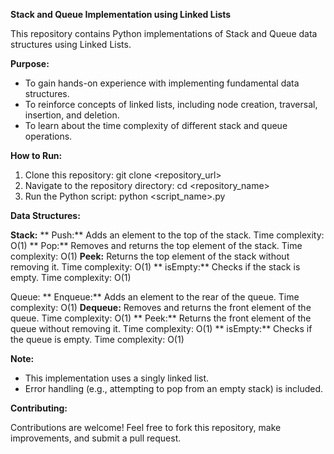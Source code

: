**Stack and Queue Implementation using Linked Lists**

This repository contains Python implementations of Stack and Queue data structures using Linked Lists. 

**Purpose:**

* To gain hands-on experience with implementing fundamental data structures.
* To reinforce concepts of linked lists, including node creation, traversal, insertion, and deletion.
* To learn about the time complexity of different stack and queue operations.

**How to Run:**

1. Clone this repository: git clone <repository_url>
2. Navigate to the repository directory: cd <repository_name>
3. Run the Python script: python <script_name>.py 

**Data Structures:**

**Stack:**
   **  Push:** Adds an element to the top of the stack. Time complexity: O(1)
    ** Pop:** Removes and returns the top element of the stack. Time complexity: O(1)
     **Peek:** Returns the top element of the stack without removing it. Time complexity: O(1)
    ** isEmpty:** Checks if the stack is empty. Time complexity: O(1)

Queue:
    ** Enqueue:** Adds an element to the rear of the queue. Time complexity: O(1)
     **Dequeue:** Removes and returns the front element of the queue. Time complexity: O(1)
    ** Peek:** Returns the front element of the queue without removing it. Time complexity: O(1)
    ** isEmpty:** Checks if the queue is empty. Time complexity: O(1)

**Note:**

* This implementation uses a singly linked list.
* Error handling (e.g., attempting to pop from an empty stack) is included.

**Contributing:**

Contributions are welcome! Feel free to fork this repository, make improvements, and submit a pull request.

